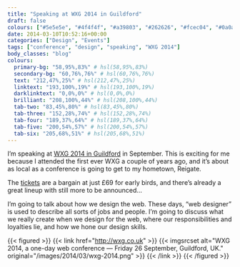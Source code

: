 ```yaml
---
title: "Speaking at WXG 2014 in Guildford"
draft: false
colours: ["#5e5e5e", "#4f4f4f", "#a39803", "#262626", "#fcec04", "#0a0a0a", "#fcec04"]
date: 2014-03-10T10:52:16+00:00
categories: ["Design", "Events"]
tags: ["conference", "design", "speaking", "WXG 2014"]
body_classes: "blog"
colours:
  primary-bg: "58,95%,83%" # hsl(58,95%,83%)
  secondary-bg: "60,76%,76%" # hsl(60,76%,76%)
  text: "212,47%,25%" # hsl(212,47%,25%)
  linktext: "193,100%,19%" # hsl(193,100%,19%)
  darklinktext: "0,0%,0%" # hsl(0,0%,0%)
  brilliant: "208,100%,44%" # hsl(208,100%,44%)
  tab-two: "83,45%,80%" # hsl(83,45%,80%)
  tab-three: "152,28%,74%" # hsl(152,28%,74%)
  tab-four: "189,37%,64%" # hsl(189,37%,64%)
  tab-five: "200,54%,57%" # hsl(200,54%,57%)
  tab-six: "205,68%,51%" # hsl(205,68%,51%)
---
```


I’m speaking at [WXG 2014 in Guildford](http://wxg.co.uk/#speakers) in September. This is exciting for me because I attended the first ever WXG a couple of years ago, and it’s about as local as a conference is going to get to my hometown, Reigate.

The [tickets](http://www.eventbrite.co.uk/e/wxg-2014-tickets-9070836115) are a bargain at just £69 for early birds, and there’s already a great lineup with still more to be announced…

I’m going to talk about how we design the web. These days, “web designer” is used to describe all sorts of jobs and people. I’m going to discuss what we really create when we design for the web, where our responsibilities and loyalties lie, and how we hone our design skills.

{{< figured >}}
  {{< link href="http://wxg.co.uk" >}}
  	{{< imgsrcset alt="WXG 2014, a one-day web conference — Friday 26 September, Guildford, UK." original="/images/2014/03/wxg-2014.png" >}}
  {{< /link >}}
{{< /figured >}}

	